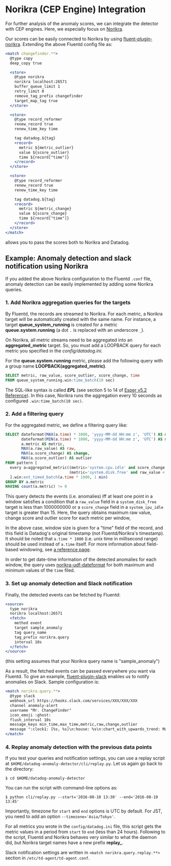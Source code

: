 Norikra (CEP Engine) Integration
===

For further analysis of the anomaly scores, we can integrate the detector with CEP engines. Here, we especially focus on [Norikra](https://norikra.github.io/). 

Our scores can be easily connected to Norikra by using [fluent-plugin-norikra](https://github.com/norikra/fluent-plugin-norikra). Extending the above Fluentd config file as:

```apache
<match changefinder.**>
  @type copy
  deep_copy true

  <store>
    @type norikra
    norikra localhost:26571
    buffer_queue_limit 1
    retry_limit 0
    remove_tag_prefix changefinder
    target_map_tag true
  </store>

  <store>
    @type record_reformer
    renew_record true
    renew_time_key time

    tag datadog.${tag}
    <record>
      metric ${metric_outlier}
      value ${score_outlier}
      time ${record["time"]}
    </record>
  </store>

  <store>
    @type record_reformer
    renew_record true
    renew_time_key time

    tag datadog.${tag}
    <record>
      metric ${metric_change}
      value ${score_change}
      time ${record["time"]}
    </record>
  </store>
</match>
```

allows you to pass the scores both to Norikra and Datadog.

## Example: Anomaly detection and slack notification using Norikra

If you added the above Norikra configuration to the Fluentd `.conf` file, anomaly detection can be easily implemented by adding some Norikra queries.

### 1. Add Norikra aggregation queries for the targets

By Fluentd, the records are streamed to Norikra. For each metric, a Norikra target will be automatically created with the same name. For instance, a target **queue_system_running** is created for a metric **queue.system.running** (a dot `.` is replaced with an underscore `_`).

On Norikra, all metric streams need to be aggregated into an **aggregated_metric** target. So, you must add a LOOPBACK query for each metric you specified in the *config/datadog.ini*.

For the **queue.system.running** metric, please add the following query with a group name **LOOPBACK(aggregated_metric)**.

```sql
SELECT metric, raw_value, score_outlier, score_change, time
FROM queue_system_running.win:time_batch(10 sec)
```

The SQL-like syntax is called ***EPL*** (see section 5 to 14 of [Esper v5.2 Reference](http://www.espertech.com/esper/release-5.2.0/esper-reference/html/index.html)). In this case, Norikra runs the aggregation every 10 seconds as configured `.win:time_batch(10 sec)`.

### 2. Add a filtering query

For the aggregated metric, we define a filtering query like:

```sql
SELECT dateformat(MAX(a.time) * 1000, 'yyyy-MM-dd HH:mm z', 'UTC') AS max_time, 
       dateformat(MIN(a.time) * 1000, 'yyyy-MM-dd HH:mm z', 'UTC') AS min_time,
       a.metric AS metric,
       MAX(a.raw_value) AS raw,
       MAX(a.score_change) AS change,
       MAX(a.score_outlier) AS outlier
FROM pattern [
  every a=aggregated_metric((metric='system.cpu.idle' and score_change > 15.0) or
                            (metric='system.disk.free' and raw_value < 1000000000))
  ].win:ext_timed_batch(a.time * 1000, 1 min)
GROUP BY a.metric
HAVING count(a.metric) != 0
```

This query detects the events (i.e. anomalies) iff at least one point in a window satisfies a condition that a `raw_value` field in a `system_disk_free` target is less than 1000000000 or a `score_change` field in a `system_ipu_idle` target is greater than 15. Here, the query obtains maximum raw value, change score and outlier score for each metric per window, 

In the above case, window size is given for a "time" field of the record, and this field is Datadog's original timestamp (not Fluentd/Norikra's timestamp). It should be noted that `a.time * 1000` (i.e. unix time in millisecond range) should be used instead of `a.time` itself. For more information about field-based windowing, see [a reference page](http://www.espertech.com/esper/release-5.2.0/esper-reference/html/epl-views.html#view-win-ext-time-batch). 

In order to get date-time information of the detected anomalies for each window, the query uses [norikra-udf-dateformat](https://github.com/takuti/norikra-udf-dateformat) for both maximum and minimum values of the `time` filed.

### 3. Set up anomaly detection and Slack notification

Finally, the detected events can be fetched by Fluentd:

```apache
<source>
  type norikra
  norikra localhost:26571
  <fetch>
    method event
    target sample_anomaly
    tag query_name
    tag_prefix norikra.query
    interval 10s
  </fetch>
</source>
```

(this setting assumes that your Norikra query name is "sample_anomaly")

As a result, the fetched events can be passed everywhere you want via Fluentd. To give an example, [fluent-plugin-slack](https://github.com/sowawa/fluent-plugin-slack) enables us to notify anomalies on Slack. Sample configuration is:

```apache
<match norikra.query.**>
  @type slack
  webhook_url https://hooks.slack.com/services/XXX/XXX/XXX
  channel anomaly-alert
  username "Mr. ChangeFinder"
  icon_emoji :ghost:
  flush_interval 10s
  message_keys min_time,max_time,metric,raw,change,outlier
  message ":clock1: [%s, %s]\n:house: %s\n:chart_with_upwards_trend: Max Raw %s, Max Change %s, Max Outlier %s"
</match>
```

### 4. Replay anomaly detection with the previous data points

If you test your queries and notification settings, you can use a replay script at `$HOME/datadog-anomaly-detector/cli/replay.py`. Let us again go back to the directory:

	$ cd $HOME/datadog-anomaly-detector

You can run the script with command-line options as:

	$ python cli/replay.py --start='2016-08-10 13:30' --end='2016-08-10 13:45'

Importantly, timezone for `start` and `end` options is UTC by default. For JST, you need to add an option `--timezone='Asia/Tokyo'`.

For all metrics you wrote in the `config/datadog.ini` file, this script gets the metric values in a period from `start` to `end` (less than 24 hours). Following to the script, Fluentd and Norikra behaves very similar to what the daemon did, but Norikra target names have a new prefix **replay_**.

Slack notification settings are written in `<match norikra.query.replay.**>` section in `/etc/td-agent/td-agent.conf`.
